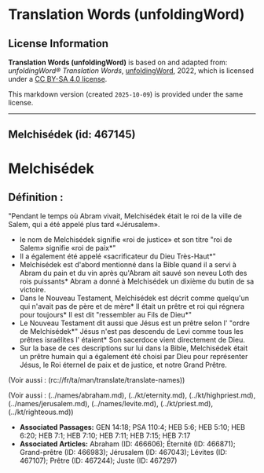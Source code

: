 # Translation Words (unfoldingWord)

## License Information

**Translation Words (unfoldingWord)** is based on and adapted from: _unfoldingWord® Translation Words_, [unfoldingWord](https://unfoldingword.org/utw), 2022, which is licensed under a [CC BY-SA 4.0 license](https://creativecommons.org/licenses/by-sa/4.0/legalcode.en).

This markdown version (created `2025-10-09`) is provided under the same license.



--------------------------------

## Melchisédek (id: 467145)

Melchisédek
===========

Définition :
------------

"Pendant le temps où Abram vivait, Melchisédek était le roi de la ville de Salem, qui a été appelé plus tard «Jérusalem».

* le nom de Melchisédek signifie «roi de justice» et son titre "roi de Salem» signifie «roi de paix\*"
* Il a également été appelé «sacrificateur du Dieu Très\-Haut\*"
* Melchisédek est d'abord mentionné dans la Bible quand il a servi à Abram du pain et du vin après qu'Abram ait sauvé son neveu Loth des rois puissants\* Abram a donné à Melchisédek un dixième du butin de sa victoire.
* Dans le Nouveau Testament, Melchisédek est décrit comme quelqu'un qui n'avait pas de père et de mère\* Il était un prêtre et roi qui régnera pour toujours\* Il est dit "ressembler au Fils de Dieu\*"
* Le Nouveau Testament dit aussi que Jésus est un prêtre selon l' "ordre de Melchisédek\*" Jésus n'est pas descendu de Levi comme tous les prêtres israélites l' étaient\* Son sacerdoce vient directement de Dieu.
* Sur la base de ces descriptions sur lui dans la Bible, Melchisédek était un prêtre humain qui a également été choisi par Dieu pour représenter Jésus, le Roi éternel de paix et de justice, et notre Grand Prêtre.

(Voir aussi : (rc://fr/ta/man/translate/translate\-names))

(Voir aussi : (../names/abraham.md), (../kt/eternity.md), (../kt/highpriest.md), (../names/jerusalem.md), (../names/levite.md), (../kt/priest.md), (../kt/righteous.md))

* **Associated Passages:** GEN 14:18; PSA 110:4; HEB 5:6; HEB 5:10; HEB 6:20; HEB 7:1; HEB 7:10; HEB 7:11; HEB 7:15; HEB 7:17
* **Associated Articles:** Abraham (ID: 466606); Éternité (ID: 466871); Grand-prêtre (ID: 466983); Jérusalem (ID: 467043); Lévites (ID: 467107); Prêtre (ID: 467244); Juste (ID: 467297)

